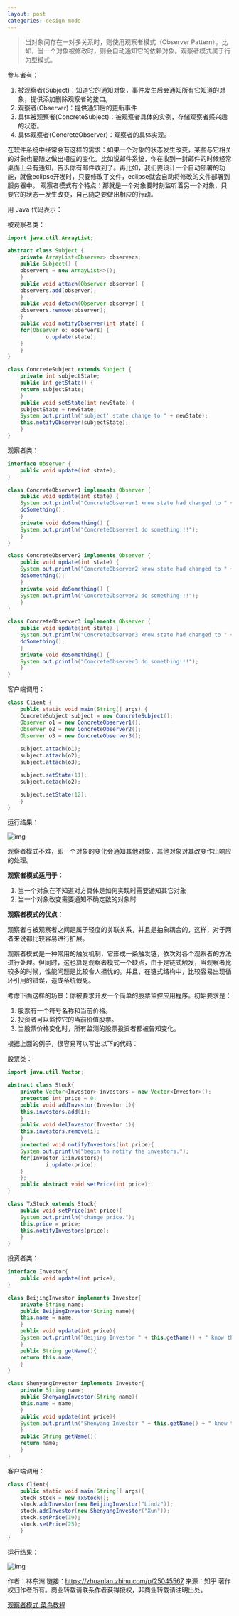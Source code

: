 ```yaml
---
layout: post
categories: design-mode
---
```


> 当对象间存在一对多关系时，则使用观察者模式（Observer Pattern）。比如，当一个对象被修改时，则会自动通知它的依赖对象。观察者模式属于行为型模式。

参与者有：

1. 被观察者(Subject)：知道它的通知对象，事件发生后会通知所有它知道的对象，提供添加删除观察者的接口。
2. 观察者(Observer)：提供通知后的更新事件
3. 具体被观察者(ConcreteSubject)：被观察者具体的实例，存储观察者感兴趣的状态。
4. 具体观察者(ConcreteObserver)：观察者的具体实现。

在软件系统中经常会有这样的需求：如果一个对象的状态发生改变，某些与它相关的对象也要随之做出相应的变化。比如说邮件系统，你在收到一封邮件的时候经常桌面上会有通知，告诉你有邮件收到了。再比如，我们要设计一个自动部署的功能，就像eclipse开发时，只要修改了文件，eclipse就会自动将修改的文件部署到服务器中。
观察者模式有个特点：那就是一个对象要时刻监听着另一个对象，只要它的状态一发生改变，自己随之要做出相应的行动。

用 Java 代码表示：

被观察者类：

```java
import java.util.ArrayList;

abstract class Subject {
    private ArrayList<Observer> observers;
    public Subject() {
	observers = new ArrayList<>();
    }
    public void attach(Observer observer) {
 	observers.add(observer);
    }
    public void detach(Observer observer) {
	observers.remove(observer);
    }
    public void notifyObserver(int state) {
	for(Observer o: observers) {
            o.update(state);
	}
    }
}

class ConcreteSubject extends Subject {
    private int subjectState;
    public int getState() {
	return subjectState;
    }
    public void setState(int newState) {
	subjectState = newState;
	System.out.println("subject' state change to " + newState);
	this.notifyObserver(subjectState);
    }
}
```

观察者类：

```java
interface Observer {
    public void update(int state);
}

class ConcreteObserver1 implements Observer {
    public void update(int state) {
	System.out.println("ConcreteObserver1 know state had changed to " + state);
	doSomething();
    }	
    private void doSomething() {
	System.out.println("ConcreteObserver1 do something!!!");
    }
}

class ConcreteObserver2 implements Observer {
    public void update(int state) {
	System.out.println("ConcreteObserver2 know state had changed to " + state);
	doSomething();
    }	
    private void doSomething() {
	System.out.println("ConcreteObserver2 do something!!!");
    }
}

class ConcreteObserver3 implements Observer {
    public void update(int state) {
	System.out.println("ConcreteObserver3 know state had changed to " + state);
	doSomething();
    }	
    private void doSomething() {
	System.out.println("ConcreteObserver3 do something!!!");
    }
}
```

客户端调用：

```java
class Client {
    public static void main(String[] args) {
	ConcreteSubject subject = new ConcreteSubject();	
	Observer o1 = new ConcreteObserver1();
	Observer o2 = new ConcreteObserver2();
	Observer o3 = new ConcreteObserver3();
		
	subject.attach(o1);
	subject.attach(o2);
	subject.attach(o3);

	subject.setState(11);
	subject.detach(o2);

	subject.setState(12);
    }
}
```

运行结果：



![img](https://pic2.zhimg.com/v2-33f9c4255ae23f4b8fe8fadd3155bcc5_b.png)

观察者模式不难，即一个对象的变化会通知其他对象，其他对象对其改变作出响应的处理。



**观察者模式适用于：**

1. 当一个对象在不知道对方具体是如何实现时需要通知其它对象
2. 当一个对象改变需要通知不确定数的对象时

**观察者模式的优点：**



观察者与被观察者之间是属于轻度的关联关系，并且是抽象耦合的，这样，对于两者来说都比较容易进行扩展。

观察者模式是一种常用的触发机制，它形成一条触发链，依次对各个观察者的方法进行处理。但同时，这也算是观察者模式一个缺点，由于是链式触发，当观察者比较多的时候，性能问题是比较令人担忧的。并且，在链式结构中，比较容易出现循环引用的错误，造成系统假死。

考虑下面这样的场景：你被要求开发一个简单的股票监控应用程序。初始要求是：



1. 股票有一个符号名称和当前价格。 
2. 投资者可以监控它的当前价值股票。
3. 当股票价格变化时，所有监测的股票投资者都被告知变化。

根据上面的例子，很容易可以写出以下的代码：

股票类：

```java
import java.util.Vector;

abstract class Stock{
    private Vector<Investor> investors = new Vector<Investor>();
    protected int price = 0;
    public void addInvestor(Investor i){
  	this.investors.add(i);
    }
    public void delInvestor(Investor i){
	this.investors.remove(i);
    }
    protected void notifyInvestors(int price){
	System.out.println("begin to notify the investors.");
	for(Investor i:investors){
            i.update(price);
	}
    };
    public abstract void setPrice(int price);
}

class TxStock extends Stock{
    public void setPrice(int price){
	System.out.println("change price.");
	this.price = price;
	this.notifyInvestors(price);
    }
}
```

投资者类：

```java
interface Investor{
    public void update(int price);
}

class BeijingInvestor implements Investor{
    private String name;
    public BeijingInvestor(String name){
	this.name = name;
    }
    public void update(int price){
	System.out.println("Beijing Investor " + this.getName() + " know the stock change to " + price);
    }
    public String getName(){
 	return this.name;
    }
}

class ShenyangInvestor implements Investor{
    private String name;
    public ShenyangInvestor(String name){
	this.name = name;
    }
    public void update(int price){
	System.out.println("Shenyang Investor " + this.getName() + " know the stock change to " + price);
    }
    public String getName(){
	return name;
    }
}
```

客户端调用：

```java
class Client{
    public static void main(String[] args){
	Stock stock = new TxStock();
	stock.addInvestor(new BeijingInvestor("Lindz"));
	stock.addInvestor(new ShenyangInvestor("Xun"));
	stock.setPrice(19);
	stock.setPrice(25);
    }
}
```

运行结果：

![img](https://pic1.zhimg.com/v2-7e563797a2f71a6b0f758ed4cb72e6f8_b.png)

作者：林东洲
链接：https://zhuanlan.zhihu.com/p/25045567
来源：知乎
著作权归作者所有。商业转载请联系作者获得授权，非商业转载请注明出处。

[观察者模式  菜鸟教程](https://www.runoob.com/design-pattern/observer-pattern.html)
